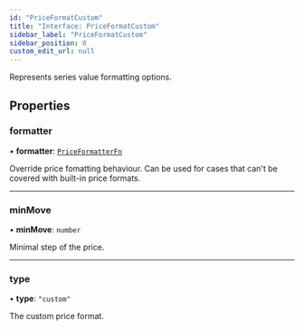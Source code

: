 ```yaml
---
id: "PriceFormatCustom"
title: "Interface: PriceFormatCustom"
sidebar_label: "PriceFormatCustom"
sidebar_position: 0
custom_edit_url: null
---
```


Represents series value formatting options.

## Properties

### formatter

• **formatter**: [`PriceFormatterFn`](../#priceformatterfn)

Override price fomatting behaviour. Can be used for cases that can't be covered with built-in price formats.

___

### minMove

• **minMove**: `number`

Minimal step of the price.

___

### type

• **type**: ``"custom"``

The custom price format.
